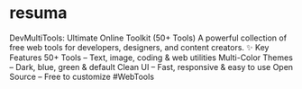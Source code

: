# resuma
DevMultiTools: Ultimate Online Toolkit (50+ Tools)  A powerful collection of free web tools for developers, designers, and content creators.  ✨ Key Features 50+ Tools – Text, image, coding &amp; web utilities  Multi-Color Themes – Dark, blue, green &amp; default  Clean UI – Fast, responsive &amp; easy to use  Open Source – Free to customize #WebTools 

